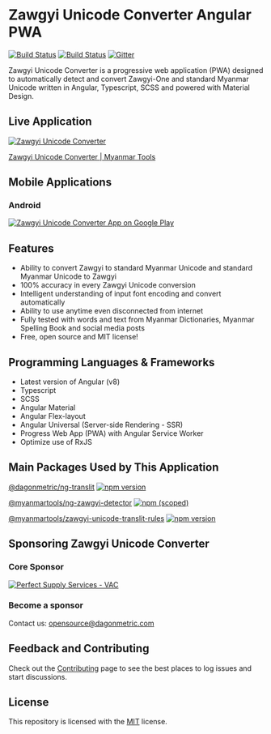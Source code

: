 # Zawgyi Unicode Converter Angular PWA

[![Build Status](https://github.com/myanmartools/zawgyi-unicode-converter-angular-pwa/workflows/Build/badge.svg)](https://github.com/myanmartools/zawgyi-unicode-converter-angular-pwa/actions)
[![Build Status](https://dev.azure.com/myanmartools/zawgyi-unicode-converter-angular-pwa/_apis/build/status/myanmartools.zawgyi-unicode-converter-angular-pwa?branchName=master)](https://dev.azure.com/myanmartools/zawgyi-unicode-converter-angular-pwa/_build/latest?definitionId=7&branchName=master)
[![Gitter](https://badges.gitter.im/myanmartools/community.svg)](https://gitter.im/myanmartools/community?utm_source=badge&utm_medium=badge&utm_campaign=pr-badge)

Zawgyi Unicode Converter is a progressive web application (PWA) designed to automatically detect and convert Zawgyi-One and standard Myanmar Unicode written in Angular, Typescript, SCSS and powered with Material Design.

## Live Application

[![Zawgyi Unicode Converter](https://zawgyi-unicode-converter.myanmartools.org/assets/images/screenshot-v2.jpg)](https://zawgyi-unicode-converter.myanmartools.org)

[Zawgyi Unicode Converter | Myanmar Tools](https://zawgyi-unicode-converter.myanmartools.org)

## Mobile Applications

### Android

[![Zawgyi Unicode Converter App on Google Play](https://zawgyi-unicode-converter.myanmartools.org/assets/images/google-play-badge-140w.png)](https://play.google.com/store/apps/details?id=com.dagonmetric.zawgyiunicodeconverter&pcampaignid=MKT-Other-global-all-co-prtnr-py-PartBadge-Mar2515-1)

## Features

* Ability to convert Zawgyi to standard Myanmar Unicode and standard Myanmar Unicode to Zawgyi
* 100% accuracy in every Zawgyi Unicode conversion
* Intelligent understanding of input font encoding and convert automatically
* Ability to use anytime even disconnected from internet
* Fully tested with words and text from Myanmar Dictionaries, Myanmar Spelling Book and social media posts
* Free, open source and MIT license!

## Programming Languages & Frameworks

* Latest version of Angular (v8)
* Typescript
* SCSS
* Angular Material
* Angular Flex-layout
* Angular Universal (Server-side Rendering - SSR)
* Progress Web App (PWA) with Angular Service Worker
* Optimize use of RxJS

## Main Packages Used by This Application

[@dagonmetric/ng-translit](https://www.npmjs.com/package/@dagonmetric/ng-translit)
[![npm version](https://img.shields.io/npm/v/@dagonmetric/ng-translit.svg)](https://www.npmjs.com/package/@dagonmetric/ng-translit)

[@myanmartools/ng-zawgyi-detector](https://www.npmjs.com/package/@myanmartools/ng-zawgyi-detector)
[![npm (scoped)](https://img.shields.io/npm/v/@myanmartools/ng-zawgyi-detector.svg)](https://www.npmjs.com/package/@myanmartools/ng-zawgyi-detector)

[@myanmartools/zawgyi-unicode-translit-rules](https://www.npmjs.com/package/@myanmartools/zawgyi-unicode-translit-rules)
[![npm version](https://img.shields.io/npm/v/@myanmartools/zawgyi-unicode-translit-rules.svg)](https://www.npmjs.com/package/@myanmartools/zawgyi-unicode-translit-rules)

## Sponsoring Zawgyi Unicode Converter

### Core Sponsor

[![Perfect Supply Services - VAC](https://vacjobsearch.com/wp-content/uploads/2019/02/vac-jobsearch-logo.png)](https://vacjobsearch.com/)

### Become a sponsor

Contact us: opensource@dagonmetric.com

## Feedback and Contributing

Check out the [Contributing](https://github.com/myanmartools/zawgyi-unicode-converter-angular-pwa/blob/master/CONTRIBUTING.md) page to see the best places to log issues and start discussions.

## License

This repository is licensed with the [MIT](https://github.com/myanmartools/zawgyi-unicode-converter-angular-pwa/blob/master/LICENSE) license.
